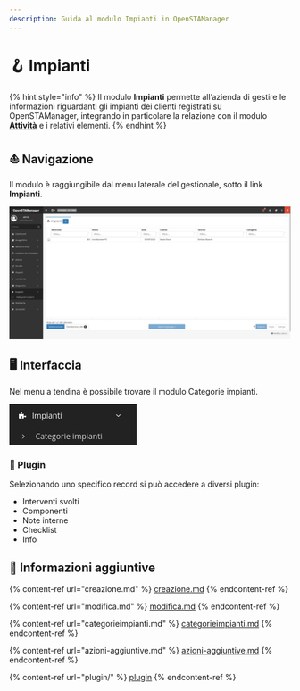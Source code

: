 ```yaml
---
description: Guida al modulo Impianti in OpenSTAManager
---
```


# 🪝 Impianti

{% hint style="info" %}
Il modulo **Impianti** permette all’azienda di gestire le informazioni riguardanti gli impianti dei clienti registrati su OpenSTAManager, integrando in particolare la relazione con il modulo [**Attività**](../attivita/) e i relativi elementi.
{% endhint %}

## ⛵ Navigazione

Il modulo è raggiungibile dal menu laterale del gestionale, sotto il link **Impianti**.

![](<../../../.gitbook/assets/image (354).png>)

## 🖥️ Interfaccia

Nel menu a tendina è possibile trovare il modulo Categorie impianti.

&#x20;                                                            ![](<../../../.gitbook/assets/image (65).png>)

### 🔧 Plugin

Selezionando uno specifico record si può accedere a diversi plugin:

* Interventi svolti
* Componenti
* Note interne
* Checklist
* Info

## 🔽 Informazioni aggiuntive

{% content-ref url="creazione.md" %}
[creazione.md](creazione.md)
{% endcontent-ref %}

{% content-ref url="modifica.md" %}
[modifica.md](modifica.md)
{% endcontent-ref %}

{% content-ref url="categorieimpianti.md" %}
[categorieimpianti.md](categorieimpianti.md)
{% endcontent-ref %}

{% content-ref url="azioni-aggiuntive.md" %}
[azioni-aggiuntive.md](azioni-aggiuntive.md)
{% endcontent-ref %}

{% content-ref url="plugin/" %}
[plugin](plugin/)
{% endcontent-ref %}
